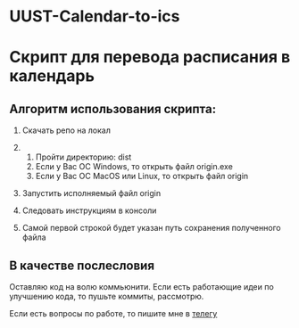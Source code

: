 # UUST-Calendar-to-ics

# Скрипт для перевода расписания в календарь

## Алгоритм использования скрипта:

1. Скачать репо на локал
1. 1. Пройти директорию: dist
   1. Если у Вас ОС Windows, то открыть файл origin.exe
   1. Если у Вас ОС MacOS или Linux, то открыть файл origin

1. Запустить исполняемый файл origin

1. Следовать инструкциям в консоли
1. Самой первой строкой будет указан путь сохранения полученного файла

## В качестве послесловия

Оставляю код на волю коммьюнити. Если есть работающие идеи по улучшению кода, то пушьте коммиты, рассмотрю.

Если есть вопросы по работе, то пишите мне в [телегу](t.me/neil_arms)
